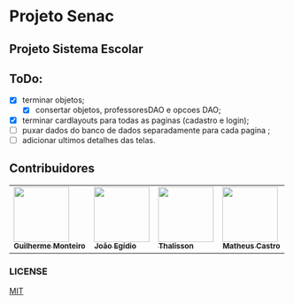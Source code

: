 # Projeto Senac

## Projeto Sistema Escolar



## ToDo:

- [x] terminar objetos;
  - [x] consertar objetos, professoresDAO e opcoes DAO;
- [x] terminar cardlayouts para todas as paginas (cadastro e login);
- [ ] puxar dados do banco de dados separadamente para cada pagina ;
- [ ] adicionar ultimos detalhes das telas.

## Contribuidores
<table>
  <tr>
    <td><a href="https://github.com/GMkonan"><img src="https://avatars1.githubusercontent.com/u/42452771?s=400&u=7c6365bdbd8f874c770c7cfd10aaaf6eb2809f12&v=4" width="100px;"/>
        <br /><sub><b>Guilherme Monteiro</b></sub>
    </td></a>
    <td><a href="https://github.com/joaozangeli"><img src="https://avatars0.githubusercontent.com/u/65375837?s=400&u=343304a525e086d213e81ed912aee016aba888b7&v=4" width="100px;"/>
        <br /><sub><b>João Egídio</b></sub>
    </td></a>
    <td><a href="https://github.com/ThalissonC"><img src="https://avatars3.githubusercontent.com/u/65375127?s=400&v=4" width="100px;"/>
        <br /><sub><b>Thalisson</b></sub>
    </td></a>
    <td><a href="https://github.com/mateusco"><img src="https://avatars1.githubusercontent.com/u/65374944?s=400&v=4" width="100px;"/>
        <br /><sub><b>Matheus Castro</b></sub>
    </td></a>
  </tr>
</table>

### LICENSE

[MIT](https://github.com/GMkonan/Senac-Projeto/blob/master/LICENSE)

